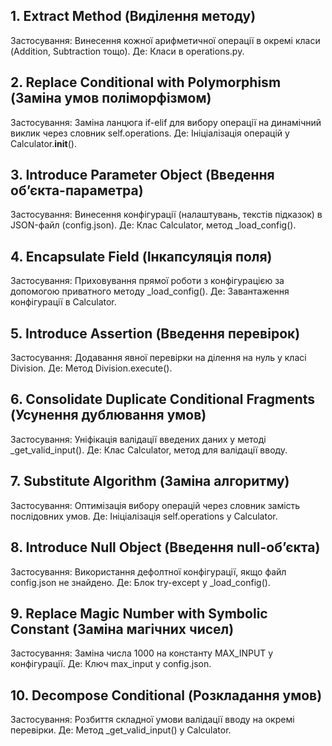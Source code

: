 ## 1. Extract Method (Виділення методу)
Застосування: Винесення кожної арифметичної операції в окремі класи (Addition, Subtraction тощо).
Де: Класи в operations.py.

## 2. Replace Conditional with Polymorphism (Заміна умов поліморфізмом)
Застосування: Заміна ланцюга if-elif для вибору операції на динамічний виклик через словник self.operations.
Де: Ініціалізація операцій у Calculator.__init__().

## 3. Introduce Parameter Object (Введення об’єкта-параметра)
Застосування: Винесення конфігурації (налаштувань, текстів підказок) в JSON-файл (config.json).
Де: Клас Calculator, метод _load_config().

## 4. Encapsulate Field (Інкапсуляція поля)
Застосування: Приховування прямої роботи з конфігурацією за допомогою приватного методу _load_config().
Де: Завантаження конфігурації в Calculator.

## 5. Introduce Assertion (Введення перевірок)
Застосування: Додавання явної перевірки на ділення на нуль у класі Division.
Де: Метод Division.execute().

## 6. Consolidate Duplicate Conditional Fragments (Усунення дублювання умов)
Застосування: Уніфікація валідації введених даних у методі _get_valid_input().
Де: Клас Calculator, метод для валідації вводу.

## 7. Substitute Algorithm (Заміна алгоритму)
Застосування: Оптимізація вибору операцій через словник замість послідовних умов.
Де: Ініціалізація self.operations у Calculator.

## 8. Introduce Null Object (Введення null-об’єкта)
Застосування: Використання дефолтної конфігурації, якщо файл config.json не знайдено.
Де: Блок try-except у _load_config().

## 9. Replace Magic Number with Symbolic Constant (Заміна магічних чисел)
Застосування: Заміна числа 1000 на константу MAX_INPUT у конфігурації.
Де: Ключ max_input у config.json.

## 10. Decompose Conditional (Розкладання умов)
Застосування: Розбиття складної умови валідації вводу на окремі перевірки.
Де: Метод _get_valid_input() у Calculator.
